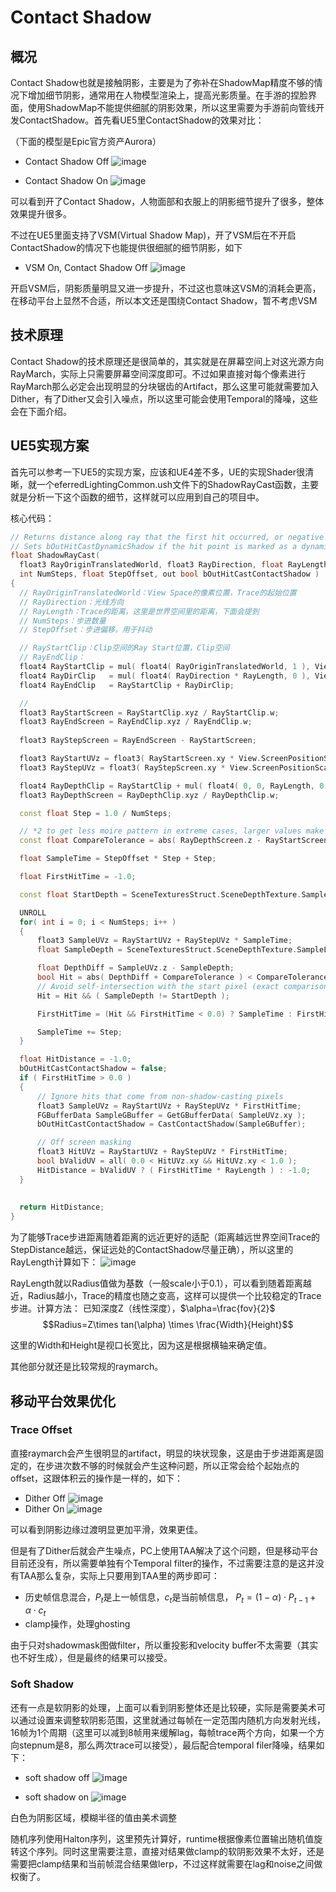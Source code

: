 # Contact Shadow

## 概况
Contact Shadow也就是接触阴影，主要是为了弥补在ShadowMap精度不够的情况下增加细节阴影，通常用在人物模型渲染上，提高光影质量。在手游的捏脸界面，使用ShadowMap不能提供细腻的阴影效果，所以这里需要为手游前向管线开发ContactShadow。首先看UE5里ContactShadow的效果对比：

（下面的模型是Epic官方资产Aurora）

* Contact Shadow Off
 ![image](../RenderPictures/ContactShadow/ContactShadowOff.png)

* Contact Shadow On
 ![image](../RenderPictures/ContactShadow/ContactShadowOn.png)

 可以看到开了Contact Shadow，人物面部和衣服上的阴影细节提升了很多，整体效果提升很多。

 不过在UE5里面支持了VSM(Virtual Shadow Map)，开了VSM后在不开启ContactShadow的情况下也能提供很细腻的细节阴影，如下

 * VSM On, Contact Shadow Off
  ![image](../RenderPictures/ContactShadow/VSMOn.png)

  开启VSM后，阴影质量明显又进一步提升，不过这也意味这VSM的消耗会更高，在移动平台上显然不合适，所以本文还是围绕Contact Shadow，暂不考虑VSM

  ## 技术原理
  Contact Shadow的技术原理还是很简单的，其实就是在屏幕空间上对这光源方向RayMarch，实际上只需要屏幕空间深度即可。不过如果直接对每个像素进行RayMarch那么必定会出现明显的分块锯齿的Artifact，那么这里可能就需要加入Dither，有了Dither又会引入噪点，所以这里可能会使用Temporal的降噪，这些会在下面介绍。

  ## UE5实现方案
  首先可以参考一下UE5的实现方案，应该和UE4差不多，UE的实现Shader很清晰，就一个eferredLightingCommon.ush文件下的ShadowRayCast函数，主要就是分析一下这个函数的细节，这样就可以应用到自己的项目中。
  
  核心代码：
  ```cpp
  // Returns distance along ray that the first hit occurred, or negative on miss
// Sets bOutHitCastDynamicShadow if the hit point is marked as a dynamic shadow caster
float ShadowRayCast(
	float3 RayOriginTranslatedWorld, float3 RayDirection, float RayLength,
	int NumSteps, float StepOffset, out bool bOutHitCastContactShadow )
{
    // RayOriginTranslatedWorld：View Space的像素位置，Trace的起始位置 
    // RayDirection：光线方向
    // RayLength：Trace的距离，这里是世界空间里的距离，下面会提到
    // NumSteps：步进数量
    // StepOffset：步进偏移，用于抖动

    // RayStartClip：Clip空间的Ray Start位置，Clip空间
    // RayEndClip：
	float4 RayStartClip	= mul( float4( RayOriginTranslatedWorld, 1 ), View.TranslatedWorldToClip );
	float4 RayDirClip	= mul( float4( RayDirection * RayLength, 0 ), View.TranslatedWorldToClip );
	float4 RayEndClip	= RayStartClip + RayDirClip;

    // 
	float3 RayStartScreen = RayStartClip.xyz / RayStartClip.w;
	float3 RayEndScreen = RayEndClip.xyz / RayEndClip.w;
	
	float3 RayStepScreen = RayEndScreen - RayStartScreen;

	float3 RayStartUVz = float3( RayStartScreen.xy * View.ScreenPositionScaleBias.xy + View.ScreenPositionScaleBias.wz, RayStartScreen.z );
	float3 RayStepUVz = float3( RayStepScreen.xy * View.ScreenPositionScaleBias.xy, RayStepScreen.z );

	float4 RayDepthClip	= RayStartClip + mul( float4( 0, 0, RayLength, 0 ), View.ViewToClip );
	float3 RayDepthScreen = RayDepthClip.xyz / RayDepthClip.w;

	const float Step = 1.0 / NumSteps;

	// *2 to get less moire pattern in extreme cases, larger values make object appear not grounded in reflections
	const float CompareTolerance = abs( RayDepthScreen.z - RayStartScreen.z ) * Step * 2;

	float SampleTime = StepOffset * Step + Step;

	float FirstHitTime = -1.0;

	const float StartDepth = SceneTexturesStruct.SceneDepthTexture.SampleLevel( SceneTexturesStruct_SceneDepthTextureSampler, RayStartUVz.xy, 0 ).r;

	UNROLL
	for( int i = 0; i < NumSteps; i++ )
	{
		float3 SampleUVz = RayStartUVz + RayStepUVz * SampleTime;
		float SampleDepth = SceneTexturesStruct.SceneDepthTexture.SampleLevel( SceneTexturesStruct_SceneDepthTextureSampler, SampleUVz.xy, 0 ).r;

		float DepthDiff = SampleUVz.z - SampleDepth;
		bool Hit = abs( DepthDiff + CompareTolerance ) < CompareTolerance;
		// Avoid self-intersection with the start pixel (exact comparison due to point sampling depth buffer)
		Hit = Hit && ( SampleDepth != StartDepth );

		FirstHitTime = (Hit && FirstHitTime < 0.0) ? SampleTime : FirstHitTime;

		SampleTime += Step;
	}

	float HitDistance = -1.0;
	bOutHitCastContactShadow = false;
	if ( FirstHitTime > 0.0 )
	{
		// Ignore hits that come from non-shadow-casting pixels
		float3 SampleUVz = RayStartUVz + RayStepUVz * FirstHitTime;
		FGBufferData SampleGBuffer = GetGBufferData( SampleUVz.xy );
		bOutHitCastContactShadow = CastContactShadow(SampleGBuffer);

		// Off screen masking
		float3 HitUVz = RayStartUVz + RayStepUVz * FirstHitTime;
		bool bValidUV = all( 0.0 < HitUVz.xy && HitUVz.xy < 1.0 );
		HitDistance = bValidUV ? ( FirstHitTime * RayLength ) : -1.0;
	}	
	
	
	return HitDistance;
}
  ```

  为了能够Trace步进距离随着距离的远近更好的适配（距离越远世界空间Trace的StepDistance越远，保证远处的ContactShadow尽量正确），所以这里的RayLength计算如下：
	![image](../RenderPictures/ContactShadow/ViewFrustumRadius.png)

RayLength就以Radius值做为基数（一般scale小于0.1），可以看到随着距离越近，Radius越小，Trace的精度也随之变高，这样可以提供一个比较稳定的Trace步进。计算方法：
已知深度Z（线性深度），$\alpha=\frac{fov}{2}$
$$Radius=Z\times tan(\alpha) \times \frac{Width}{Height}$$

这里的Width和Height是视口长宽比，因为这是根据横轴来确定值。

其他部分就还是比较常规的raymarch。

## 移动平台效果优化
### Trace Offset
直接raymarch会产生很明显的artifact，明显的块状现象，这是由于步进距离是固定的，在步进次数不够的时候就会产生这种问题，所以正常会给个起始点的offset，这跟体积云的操作是一样的，如下：
* Dither Off
![image](../RenderPictures/ContactShadow/dither_off.png)
* Dither On
![image](../RenderPictures/ContactShadow/dither_on.png)

可以看到阴影边缘过渡明显更加平滑，效果更佳。


但是有了Dither后就会产生噪点，PC上使用TAA解决了这个问题，但是移动平台目前还没有，所以需要单独有个Temporal filter的操作，不过需要注意的是这并没有TAA那么复杂，实际上只要用到TAA里的两步即可：
* 历史帧信息混合，$P_t$是上一帧信息，$c_t$是当前帧信息， $P_t=(1-\alpha)\cdot P_{t-1}+\alpha \cdot c_t$ 
* clamp操作，处理ghosting

由于只对shadowmask图做filter，所以重投影和velocity buffer不太需要（其实也不好生成），但是最终的结果可以接受。

### Soft Shadow
还有一点是软阴影的处理，上面可以看到阴影整体还是比较硬，实际是需要美术可以通过设置来调整软阴影范围，这里就通过每帧在一定范围内随机方向发射光线，16帧为1个周期（这里可以减到8帧用来缓解lag，每帧trace两个方向，如果一个方向stepnum是8，那么两次trace可以接受），最后配合temporal filer降噪，结果如下：
* soft shadow off
![image](../RenderPictures/ContactShadow/soft_shadow_off.png)

* soft shadow on
![image](../RenderPictures/ContactShadow/soft_shadow_on.png)

白色为阴影区域，模糊半径的值由美术调整

随机序列使用Halton序列，这里预先计算好，runtime根据像素位置输出随机值旋转这个序列。同时这里需要注意，直接对结果做clamp的软阴影效果不太好，还是需要把clamp结果和当前帧混合结果做lerp，不过这样就需要在lag和noise之间做权衡了。